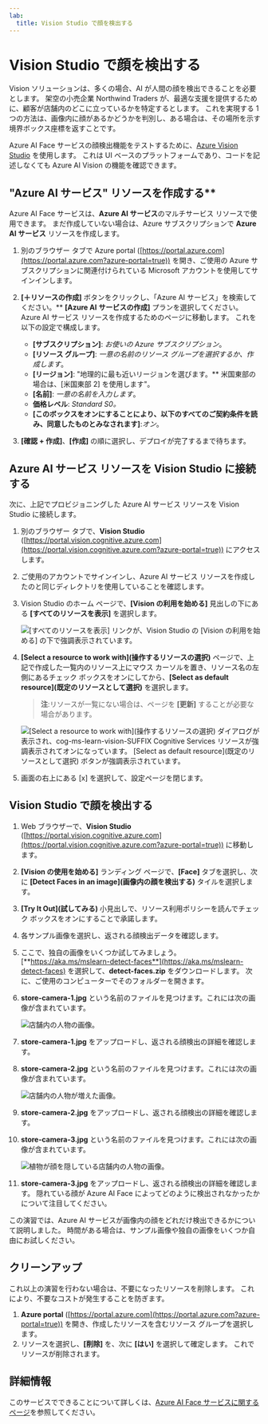 ```yaml
---
lab:
  title: Vision Studio で顔を検出する
---
```


# Vision Studio で顔を検出する

Vision ソリューションは、多くの場合、AI が人間の顔を検出できることを必要とします。 架空の小売企業 Northwind Traders が、最適な支援を提供するために、顧客が店舗内のどこに立っているかを特定するとします。 これを実現する 1 つの方法は、画像内に顔があるかどうかを判別し、ある場合は、その場所を示す境界ボックス座標を返すことです。

Azure AI Face サービスの顔検出機能をテストするために、[Azure Vision Studio](https://portal.vision.cognitive.azure.com/) を使用します。 これは UI ベースのプラットフォームであり、コードを記述しなくても Azure AI Vision の機能を確認できます。

## "Azure AI サービス" リソースを作成する**

Azure AI Face サービスは、**Azure AI サービス**のマルチサービス リソースで使用できます。 まだ作成していない場合は、Azure サブスクリプションで **Azure AI サービス** リソースを作成します。

1. 別のブラウザー タブで Azure portal ([https://portal.azure.com](https://portal.azure.com?azure-portal=true)) を開き、ご使用の Azure サブスクリプションに関連付けられている Microsoft アカウントを使用してサインインします。

1. **[&#65291;リソースの作成]** ボタンをクリックし、「Azure AI サービス」を検索してください。** **[Azure AI** **サービスの作成]** プランを選択してください。 Azure AI サービス リソースを作成するためのページに移動します。 これを以下の設定で構成します。
    - **[サブスクリプション]**: *お使いの Azure サブスクリプション*。
    - **[リソース グループ]**: *一意の名前のリソース グループを選択するか、作成します*。
    - **[リージョン]**: "地理的に最も近いリージョンを選びます。** 米国東部の場合は、[米国東部 2] を使用します"。
    - **[名前]**: *一意の名前を入力します*。
    - **価格レベル**: *Standard S0。*
    - **[このボックスをオンにすることにより、以下のすべてのご契約条件を読み、同意したものとみなされます]**:*オン*。

1. **[確認 + 作成]**、**[作成]** の順に選択し、デプロイが完了するまで待ちます。

## Azure AI サービス リソースを Vision Studio に接続する

次に、上記でプロビジョニングした Azure AI サービス リソースを Vision Studio に接続します。

1. 別のブラウザー タブで、**Vision Studio** ([https://portal.vision.cognitive.azure.com](https://portal.vision.cognitive.azure.com?azure-portal=true)) にアクセスします。

1. ご使用のアカウントでサインインし、Azure AI サービス リソースを作成したのと同じディレクトリを使用していることを確認します。

1. Vision Studio のホーム ページで、**[Vision の利用を始める]** 見出しの下にある **[すべてのリソースを表示]** を選択します。

    ![[すべてのリソースを表示] リンクが、Vision Studio の [Vision の利用を始める] の下で強調表示されています。](./media/analyze-images-vision/vision-resources.png)

1. **[Select a resource to work with]\(操作するリソースの選択\)** ページで、上記で作成した一覧内のリソース上にマウス カーソルを置き、リソース名の左側にあるチェック ボックスをオンにしてから、**[Select as default resource]\(既定のリソースとして選択\)** を選択します。

    > **注**:リソースが一覧にない場合は、ページを **[更新]** することが必要な場合があります。

    ![[Select a resource to work with]\(操作するリソースの選択\) ダイアログが表示され、cog-ms-learn-vision-SUFFIX Cognitive Services リソースが強調表示されてオンになっています。 [Select as default resource]\(既定のリソースとして選択\) ボタンが強調表示されています。](./media/analyze-images-vision/default-resource.png)

1. 画面の右上にある [x] を選択して、設定ページを閉じます。

## Vision Studio で顔を検出する 

1. Web ブラウザーで、**Vision Studio** ([https://portal.vision.cognitive.azure.com](https://portal.vision.cognitive.azure.com?azure-portal=true)) に移動します。

1. **[Vision の使用を始める]** ランディング ページで、**[Face]** タブを選択し、次に **[Detect Faces in an image]\(画像内の顔を検出する\)** タイルを選択します。

1. **[Try It Out]\(試してみる\)** 小見出しで、リソース利用ポリシーを読んでチェック ボックスをオンにすることで承諾します。  

1. 各サンプル画像を選択し、返される顔検出データを確認します。

1. ここで、独自の画像をいくつか試してみましょう。 [**https://aka.ms/mslearn-detect-faces**](https://aka.ms/mslearn-detect-faces) を選択して、**detect-faces.zip** をダウンロードします。 次に、ご使用のコンピューターでそのフォルダーを開きます。

1. **store-camera-1.jpg** という名前のファイルを見つけます。これには次の画像が含まれています。

    ![店舗内の人物の画像。](./media/create-face-solutions/store-camera-1.jpg)

1. **store-camera-1.jpg** をアップロードし、返される顔検出の詳細を確認します。

1. **store-camera-2.jpg** という名前のファイルを見つけます。これには次の画像が含まれています。

    ![店舗内の人物が増えた画像。](./media/create-face-solutions/store-camera-2.jpg)

1. **store-camera-2.jpg** をアップロードし、返される顔検出の詳細を確認します。

1. **store-camera-3.jpg** という名前のファイルを見つけます。これには次の画像が含まれています。

    ![植物が顔を隠している店舗内の人物の画像。](./media/create-face-solutions/store-camera-3.jpg)

1. **store-camera-3.jpg** をアップロードし、返される顔検出の詳細を確認します。 隠れている顔が Azure AI Face によってどのように検出されなかったかについて注目してください。

この演習では、Azure AI サービスが画像内の顔をどれだけ検出できるかについて説明しました。 時間がある場合は、サンプル画像や独自の画像をいくつか自由にお試しください。

## クリーンアップ

これ以上の演習を行わない場合は、不要になったリソースを削除します。 これにより、不要なコストが発生することを防ぎます。

1. **Azure portal** ([https://portal.azure.com](https://portal.azure.com?azure-portal=true)) を開き、作成したリソースを含むリソース グループを選択します。
1. リソースを選択し、**[削除]** を、次に **[はい]** を選択して確定します。 これでリソースが削除されます。

## 詳細情報

このサービスでできることについて詳しくは、[Azure AI Face サービスに関するページ](https://learn.microsoft.com/azure/ai-services/computer-vision/overview-identity)を参照してください。
